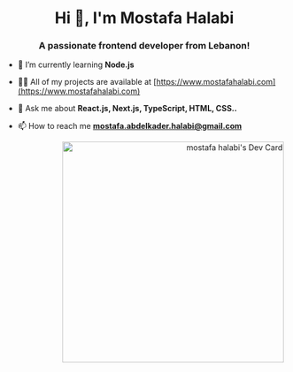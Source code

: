 <h1 align="center">Hi 👋, I'm Mostafa Halabi</h1>
<h3 align="center">A passionate frontend developer from Lebanon!</h3>

- 🌱 I’m currently learning **Node.js**

- 👨‍💻 All of my projects are available at [https://www.mostafahalabi.com](https://www.mostafahalabi.com)

- 💬 Ask me about **React.js, Next.js, TypeScript, HTML, CSS..**

- 📫 How to reach me **mostafa.abdelkader.halabi@gmail.com**
  
  <div align="right">
  <a href="https://app.daily.dev/MostafaHalabi">
  <img src="https://api.daily.dev/devcards/45e08494df11437f8affc7349e3fa65d.png?r=o85" width="400" alt="mostafa halabi's Dev Card"/>
 </a>
  </div>
